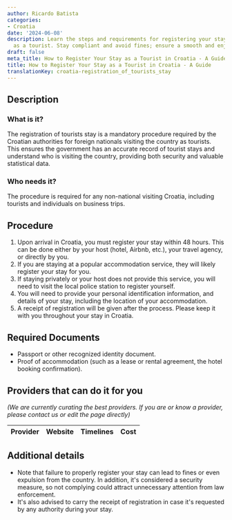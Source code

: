 ```yaml
---
author: Ricardo Batista
categories:
- Croatia
date: '2024-06-08'
description: Learn the steps and requirements for registering your stay in Croatia
  as a tourist. Stay compliant and avoid fines; ensure a smooth and enjoyable trip.
draft: false
meta_title: How to Register Your Stay as a Tourist in Croatia - A Guide
title: How to Register Your Stay as a Tourist in Croatia - A Guide
translationKey: croatia-registration_of_tourists_stay
---
```


## Description
### What is it?
The registration of tourists stay is a mandatory procedure required by the Croatian authorities for foreign nationals visiting the country as tourists. This ensures the government has an accurate record of tourist stays and understand who is visiting the country, providing both security and valuable statistical data.

### Who needs it?
The procedure is required for any non-national visiting Croatia, including tourists and individuals on business trips.

## Procedure
1. Upon arrival in Croatia, you must register your stay within 48 hours. This can be done either by your host (hotel, Airbnb, etc.), your travel agency, or directly by you.
2. If you are staying at a popular accommodation service, they will likely register your stay for you.
3. If staying privately or your host does not provide this service, you will need to visit the local police station to register yourself.
4. You will need to provide your personal identification information, and details of your stay, including the location of your accommodation.
5. A receipt of registration will be given after the process. Please keep it with you throughout your stay in Croatia.

## Required Documents
- Passport or other recognized identity document.
- Proof of accommodation (such as a lease or rental agreement, the hotel booking confirmation).

## Providers that can do it for you

_(We are currently curating the best providers. If you are or know a provider, please contact us or edit the page directly)_

| Provider        |     Website     |     Timelines    |       Cost      |
| --------------- | --------------- |  :-------------: | :-------------: |

## Additional details
- Note that failure to properly register your stay can lead to fines or even expulsion from the country. In addition, it's considered a security measure, so not complying could attract unnecessary attention from law enforcement. 
- It's also advised to carry the receipt of registration in case it's requested by any authority during your stay.